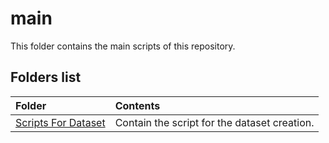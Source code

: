 # main

This folder contains the main scripts of this repository.

## Folders list

| Folder                                                                       | Contents                                      |
| :------------------------------------------------------------------------- | :------------------------------------------------- |
| [Scripts For Dataset](/main/scripts_for_dataset/) | Contain the script for the dataset creation. |
